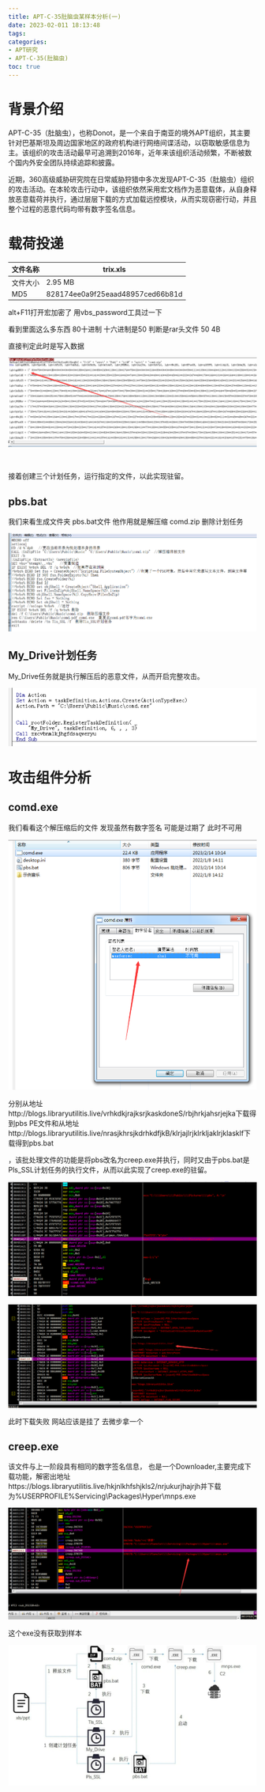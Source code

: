```yaml
---
title: APT-C-35肚脑虫某样本分析(一)
date: 2023-02-011 18:13:48
tags:
categories:
- APT研究
- APT-C-35(肚脑虫)
toc: true
---
```




# 背景介绍

APT-C-35（肚脑虫），也称Donot，是一个来自于南亚的境外APT组织，其主要针对巴基斯坦及周边国家地区的政府机构进行网络间谍活动，以窃取敏感信息为主。该组织的攻击活动最早可追溯到2016年，近年来该组织活动频繁，不断被数个国内外安全团队持续追踪和披露。

近期，360高级威胁研究院在日常威胁狩猎中多次发现APT-C-35（肚脑虫）组织的攻击活动。在本轮攻击行动中，该组织依然采用宏文档作为恶意载体，从自身释放恶意载荷并执行，通过层层下载的方式加载远控模块，从而实现窃密行动，并且整个过程的恶意代码均带有数字签名信息。



# 载荷投递

| 文件名称 | trix.xls                         |
| -------- | -------------------------------- |
| 文件大小 | 2.95 MB                          |
| MD5      | 828174ee0a9f25eaad48957ced66b81d |

alt+F11打开宏加密了 用vbs_password工具过一下

看到里面这么多东西 80十进制 十六进制是50 判断是rar头文件 50 4B

直接判定此时是写入数据

![](APT-C-35肚脑虫某样本分析一/3.png)

​	

接着创建三个计划任务，运行指定的文件，以此实现驻留。

## pbs.bat

我们来看生成文件夹 pbs.bat文件 他作用就是解压缩 comd.zip  删除计划任务

![](APT-C-35肚脑虫某样本分析一/1.png)

## My_Drive计划任务

My_Drive任务就是执行解压后的恶意文件，从而开启完整攻击。

![](APT-C-35肚脑虫某样本分析一/5.png)

# 攻击组件分析

## comd.exe

我们看看这个解压缩后的文件 发现虽然有数字签名 可能是过期了 此时不可用

![](APT-C-35肚脑虫某样本分析一/4.png)



分别从地址http://blogs.libraryutilitis.live/vrhkdkjrajksrjkaskdoneS/rbjhrkjahsrjejka下载得到pbs PE文件和从地址http://blogs.libraryutilitis.live/nrasjkhrsjkdrhkdfjkB/klrjajlrjklrkljaklrjklasklf下载得到pbs.bat

，该批处理文件的功能是将pbs改名为creep.exe并执行，同时又由于pbs.bat是Pls_SSL计划任务的执行文件，从而以此实现了creep.exe的驻留。



![](APT-C-35肚脑虫某样本分析一/6.png)



![](APT-C-35肚脑虫某样本分析一/7.png)

此时下载失败 网站应该是挂了 去微步拿一个



## creep.exe

该文件与上一阶段具有相同的数字签名信息， 也是一个Downloader,主要完成下载功能，解密出地址https://blogs.libraryutilitis.live/hkjnlkhfshjkls2/nrjukurjhajrjh并下载为%USERPROFILE%Servicing\Packages\Hyper\mnps.exe



![](APT-C-35肚脑虫某样本分析一/8.png)





这个exe没有获取到样本

![](APT-C-35肚脑虫某样本分析一/9.png)